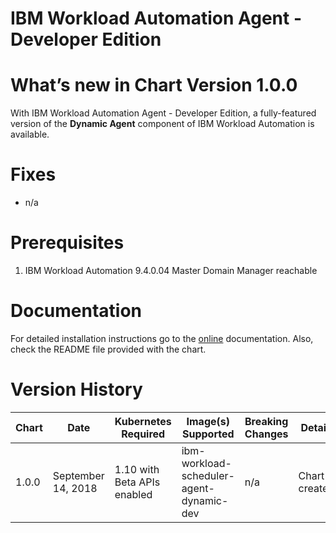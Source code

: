 ﻿# IBM Workload Automation Agent - Developer Edition


# What’s new in Chart Version 1.0.0

With IBM Workload Automation Agent - Developer Edition, a fully-featured version of the **Dynamic Agent** component of IBM Workload Automation is available. 


# Fixes
* n/a

# Prerequisites
1. IBM Workload Automation 9.4.0.04 Master Domain Manager reachable

# Documentation
For detailed installation instructions go to the [online](https://www.ibm.com/support/knowledgecenter/en/SSGSPN_9.4.0/com.ibm.tivoli.itws.doc_9.4/distr/src_pi/awspiinstallingoncloud.htm) documentation. Also, check the  README file provided with the chart.

# Version History

| Chart | Date              | Kubernetes Required         | Image(s) Supported                       | Breaking Changes | Details         |
| ----- | ------------------| ----------------------------| ---------------------------------------- | ---------------- | --------------- | 
| 1.0.0 | September 14, 2018| 1.10 with Beta APIs enabled | ibm-workload-scheduler-agent-dynamic-dev | n/a              | Chart created.  |

